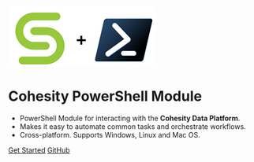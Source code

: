 ![](assets/cohesity_powershell.png)

# Cohesity PowerShell Module

* PowerShell Module for interacting with the __Cohesity Data Platform__.
* Makes it easy to automate common tasks and orchestrate workflows.
* Cross-platform. Supports Windows, Linux and Mac OS.

[Get Started](#overview)
[GitHub](https://github.com/cohesity/cohesity-powershell-module/)